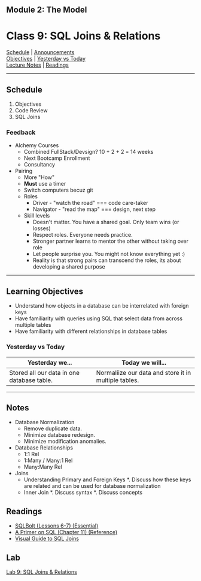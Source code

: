 ## **Module 2: The Model**
# Class 9: SQL Joins & Relations

[Schedule](#schedule) | [Announcements](#announcements) </br>
[Objectives](#learning-objectives) | [Yesterday vs Today](#yesterday-vs-today) </br>
[Lecture Notes](#notes) | [Readings](#readings)

<hr></hr>

## Schedule
1. Objectives
1. Code Review
1. SQL Joins

### Feedback

* Alchemy Courses
    * Combined FullStack/Devsign? 10 + 2 + 2 = 14 weeks
    * Next Bootcamp Enrollment
    * Consultancy
* Pairing
    * More "How"
    * **Must** use a timer
    * Switch computers becuz git
    * Roles
        * Driver - "watch the road" === code care-taker
        * Navigator - "read the map" === design, next step
    * Skill levels
        * Doesn't matter. You have a shared goal. Only team wins (or losses)
        * Respect roles. Everyone needs practice.
        * Stronger partner learns to mentor the other without taking over role
        * Let people surprise you. You might not know everything yet :)
        * Reality is that strong pairs can transcend the roles, its about developing
        a shared purpose

<hr></hr>

## Learning Objectives
- Understand how objects in a database can be interrelated with foreign keys
- Have familiarity with queries using SQL that select data from across multiple tables
- Have familiarity with different relationships in database tables


### Yesterday vs Today
| Yesterday we... | Today we will... |
| --------------- | ---------------- |
| Stored all our data in one database table. | Normaliize our data and store it in multiple tables. |

<hr></hr>

## Notes

* Database Normalization
    * Remove duplicate data.
    * Minimize database redesign.
    * Minimize modification anomalies.
* Database Relationships
    * 1:1 Rel
    * 1:Many / Many:1 Rel
    * Many:Many Rel
* Joins
    * Understanding Primary and Foreign Keys
        *. Discuss how these keys are related and can be used for database normalization
    * Inner Join
        *. Discuss syntax
        *. Discuss concepts

## Readings
* [SQLBolt (Lessons 6-7) (Essential)](http://sqlbolt.com/lesson/select_queries_with_joins)
* [A Primer on SQL (Chapter 11) (Reference)](https://leanpub.com/aprimeronsql/read#leanpub-auto-understanding-joins)
* [Visual Guide to SQL Joins](http://www.codeproject.com/Articles/33052/Visual-Representation-of-SQL-Joins)

## Lab
[Lab 9: SQL Joins & Relations](https://github.com/alchemy-bootcamp-two-winter-2018/09-sql-joins-relations)
